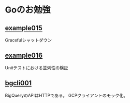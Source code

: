 
# Goのお勉強

## [example015](cmd/example015)

Gracefulシャットダウン

## [example016](cmd/example016)

Unitテストにおける並列性の検証

## [bgcli001](cmd/bgcli001)

BigQueryのAPIはHTTPである。
GCPクライアントのモック化。
